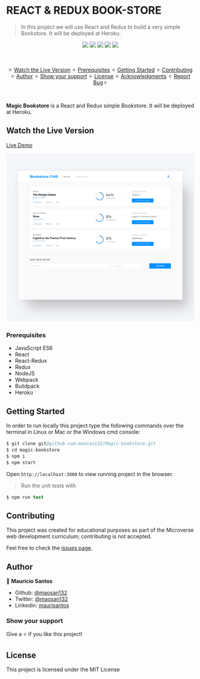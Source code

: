 # REACT & REDUX BOOK-STORE

> In this project we will use React and Redux to build a very simple Bookstore. It will be deployed at Heroku.

<p align="center">
    <a href="https://img.shields.io/badge/Microverse-blueviolet" alt="Contributors">
        <img src="https://img.shields.io/badge/Microverse-blueviolet" /></a>
    <a href="https://www.javascript.com/" alt="JS">
        <img src="https://img.shields.io/badge/javaScript-ES6-yellow" /></a>
    <a href="https://webpack.js.org//" alt="Webpack">
        <img src="https://img.shields.io/badge/Webpack.js-5.21.2-blue" /></a>
    <a href="https://eslint.org/" alt="Eslint">
        <img src="https://img.shields.io/badge/eslint-6.8.0-red" /></a>
    <a href="https://stylelint.io/" alt="Stylelint">
        <img src="https://img.shields.io/badge/Stylelint-13.3.x-green" /></a>
</p>

<p align="center">
    <br />
    <br />&#10023;
    <a href="#Prerequisites">Watch the Live Version</a> &#10023;
    <a href="#Prerequisites">Prerequisites</a> &#10023;
    <a href="#Getting-Started">Getting Started</a> &#10023;
    <a href="#Contributing">Contributing</a> &#10023;
    <a href="#Author">Author</a> &#10023;
    <a href="#Show-your-support">Show your support</a> &#10023;
    <a href="#License">License</a> &#10023;
    <a href="#Acknowledgments">Acknowledgments</a> &#10023;
    <a href="https://github.com/maosan132/Magic-bookstore/issues">Report Bug</a>&#10023;

</p>

<br/>

<b>Magic Bookstore</b> is a React and Redux simple Bookstore. It will be deployed at Heroku.


## Watch the Live Version

[Live Demo](https://mmash-agic-bookstore.herokuapp.com/)

![screenshot](./src/images/screenshot.png)

### Prerequisites

- JavaScript ES6
- React
- React-Redux
- Redux
- NodeJS
- Webpack
- Buildpack
- Heroku


## Getting Started

In order to run locally this project type the following commands over the terminal in Linux or Mac or the Windows cmd console:

```s
$ git clone git@github.com:maosan132/Magic-bookstore.git
$ cd magic-bookstore
$ npm i
$ npm start

```

Open `http://localhost:3000` to view running project in the browser.

> Run the unit tests with
```s
$ npm run test
```
## Contributing

This project was created for educational purposes as part of the Microverse web development curriculum; contributing is not accepted.

Feel free to check the [issues page](https://github.com/maosan132/Magic-bookstore/issues).

## Author

👤 **Mauricio Santos**

- Github: [@maosan132](https://github.com/maosan132)
- Twitter: [@maosan132](https://twitter.com/maosan132)
- Linkedin: [maurisantos](https://www.linkedin.com/in/mauricsantos)



### Show your support

Give a ⭐️ if you like this project!

## License


This project is licensed under the MIT License